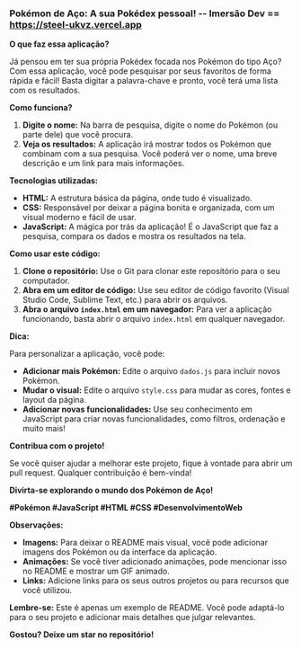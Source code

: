 ### **Pokémon de Aço: A sua Pokédex pessoal!** -- Imersão Dev == https://steel-ukvz.vercel.app

**O que faz essa aplicação?**

Já pensou em ter sua própria Pokédex focada nos Pokémon do tipo Aço? Com essa aplicação, você pode pesquisar por seus favoritos de forma rápida e fácil! Basta digitar a palavra-chave e pronto, você terá uma lista com os resultados.

**Como funciona?**

1. **Digite o nome:** Na barra de pesquisa, digite o nome do Pokémon (ou parte dele) que você procura.
2. **Veja os resultados:** A aplicação irá mostrar todos os Pokémon que combinam com a sua pesquisa. Você poderá ver o nome, uma breve descrição e um link para mais informações.

**Tecnologias utilizadas:**

* **HTML:** A estrutura básica da página, onde tudo é visualizado.
* **CSS:** Responsável por deixar a página bonita e organizada, com um visual moderno e fácil de usar.
* **JavaScript:** A mágica por trás da aplicação! É o JavaScript que faz a pesquisa, compara os dados e mostra os resultados na tela.

**Como usar este código:**

1. **Clone o repositório:** Use o Git para clonar este repositório para o seu computador.
2. **Abra em um editor de código:** Use seu editor de código favorito (Visual Studio Code, Sublime Text, etc.) para abrir os arquivos.
3. **Abra o arquivo `index.html` em um navegador:** Para ver a aplicação funcionando, basta abrir o arquivo `index.html` em qualquer navegador.

**Dica:**

Para personalizar a aplicação, você pode:

* **Adicionar mais Pokémon:** Edite o arquivo `dados.js` para incluir novos Pokémon.
* **Mudar o visual:** Edite o arquivo `style.css` para mudar as cores, fontes e layout da página.
* **Adicionar novas funcionalidades:** Use seu conhecimento em JavaScript para criar novas funcionalidades, como filtros, ordenação e muito mais!

**Contribua com o projeto!**

Se você quiser ajudar a melhorar este projeto, fique à vontade para abrir um pull request. Qualquer contribuição é bem-vinda!

**Divirta-se explorando o mundo dos Pokémon de Aço!**

**#Pokémon #JavaScript #HTML #CSS #DesenvolvimentoWeb**

**Observações:**

* **Imagens:** Para deixar o README mais visual, você pode adicionar imagens dos Pokémon ou da interface da aplicação.
* **Animações:** Se você tiver adicionado animações, pode mencionar isso no README e mostrar um GIF animado.
* **Links:** Adicione links para os seus outros projetos ou para recursos que você utilizou.

**Lembre-se:** Este é apenas um exemplo de README. Você pode adaptá-lo para o seu projeto e adicionar mais detalhes que julgar relevantes.

**Gostou? Deixe um star no repositório!**
